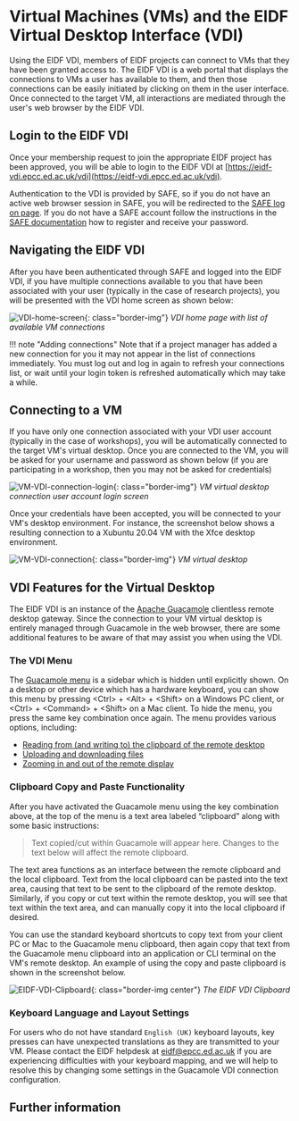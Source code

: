 # Virtual Machines (VMs) and the EIDF Virtual Desktop Interface (VDI)

Using the EIDF VDI, members of EIDF projects can connect to VMs that they have been granted access to. The EIDF VDI is
a web portal that displays the connections to VMs a user has available to them, and then those connections can be easily
initiated by clicking on them in the user interface. Once connected to the target VM, all interactions are mediated
through the user's web browser by the EIDF VDI.

## Login to the EIDF VDI

Once your membership request to join the appropriate EIDF project has been approved, you will be able to login to the
EIDF VDI at [https://eidf-vdi.epcc.ed.ac.uk/vdi](https://eidf-vdi.epcc.ed.ac.uk/vdi).

Authentication to the VDI is provided by SAFE, so if you do not have an active web browser session in SAFE,
you will be redirected to the [SAFE log on page](https://safe.epcc.ed.ac.uk).
If you do not have a SAFE account follow the instructions in the
[SAFE documentation](https://epcced.github.io/safe-docs/safe-for-users/)
how to register and receive your password.

## Navigating the EIDF VDI

After you have been authenticated through SAFE and logged into the EIDF VDI, if you have multiple connections available
to you that have been associated with your user (typically in the case of research projects), you will be presented with
the VDI home screen as shown below:

   ![VDI-home-screen](/eidf-docs/images/access/vdi-home-screen.png){: class="border-img"}
   *VDI home page with list of available VM connections*

!!! note "Adding connections"
    Note that if a project manager has added a new connection for you it may not appear in the list of connections immediately. You must log out and log in again to refresh your connections list, or wait until your login token is refreshed automatically which may take a while.

## Connecting to a VM

If you have only one connection associated with your VDI user account (typically in the case of workshops), you will be
automatically connected to the target VM's virtual desktop. Once you are connected to the VM, you will be asked for your
username and password as shown below (if you are participating in a workshop, then you may not be asked for credentials)

   ![VM-VDI-connection-login](/eidf-docs/images/access/vm-vdi-connection-login.png){: class="border-img"}
   *VM virtual desktop connection user account login screen*

Once your credentials have been accepted, you will be connected to your VM's desktop environment. For instance, the
screenshot below shows a resulting connection to a Xubuntu 20.04 VM with the Xfce desktop environment.

   ![VM-VDI-connection](/eidf-docs/images/access/vm-vdi-connection.png){: class="border-img"}
   *VM virtual desktop*

## VDI Features for the Virtual Desktop

The EIDF VDI is an instance of the [Apache Guacamole](https://guacamole.apache.org/) clientless remote desktop gateway.
Since the connection to your VM virtual desktop is entirely managed through Guacamole in the web browser, there are some
additional features to be aware of that may assist you when using the VDI.

### The VDI Menu

The [Guacamole menu](https://guacamole.apache.org/doc/gug/using-guacamole.html#the-guacamole-menu) is a sidebar which
is hidden until explicitly shown. On a desktop or other device which has a hardware keyboard, you can show this menu
by pressing &lt;Ctrl&gt; + &lt;Alt&gt; + &lt;Shift&gt; on a Windows PC client, or &lt;Ctrl&gt; + &lt;Command&gt; +
&lt;Shift&gt; on a Mac client. To hide the menu, you press the same key combination once again. The menu provides various
options, including:

* [Reading from (and writing to) the clipboard of the remote desktop](https://guacamole.apache.org/doc/gug/using-guacamole.html#copying-pasting-text)
* [Uploading and downloading files](https://guacamole.apache.org/doc/gug/using-guacamole.html#file-transfer)
* [Zooming in and out of the remote display](https://guacamole.apache.org/doc/gug/using-guacamole.html#scaling-display)

### Clipboard Copy and Paste Functionality

After you have activated the Guacamole menu using the key combination above, at the top of the menu is a text area
labeled “clipboard” along with some basic instructions:

> Text copied/cut within Guacamole will appear here. Changes to the text below will affect the remote clipboard.

The text area functions as an interface between the remote clipboard and the local clipboard. Text from the local
clipboard can be pasted into the text area, causing that text to be sent to the clipboard of the remote desktop.
Similarly, if you copy or cut text within the remote desktop, you will see that text within the text area, and can
manually copy it into the local clipboard if desired.

You can use the standard keyboard shortcuts to copy text from your client PC or Mac to the Guacamole menu clipboard,
then again copy that text from the Guacamole menu clipboard into an application or CLI terminal on the VM's remote
desktop. An example of using the copy and paste clipboard is shown in the screenshot below.

   ![EIDF-VDI-Clipboard](/eidf-docs/images/access/vm-vdi-copy-paste.png){: class="border-img center"}
   *The EIDF VDI Clipboard*

### Keyboard Language and Layout Settings

For users who do not have standard `English (UK)` keyboard layouts, key presses can have unexpected translations as they
are transmitted to your VM. Please contact the EIDF helpdesk at [eidf@epcc.ed.ac.uk](mailto:eidf@epcc.ed.ac.uk) if you
are experiencing difficulties with your keyboard mapping, and we will help to resolve this by changing some settings
in the Guacamole VDI connection configuration.

## Further information
